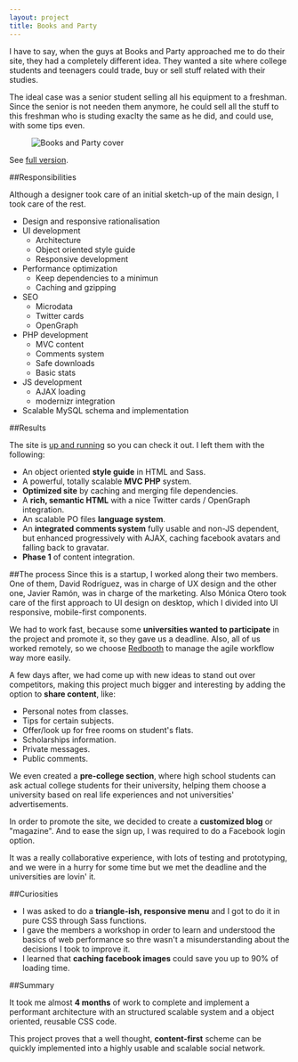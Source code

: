 ```yaml
---
layout: project
title: Books and Party
---
```


I have to say, when the guys at Books and Party approached me to do their site, they had a completely different idea. They wanted a site where college students and teenagers could trade, buy or sell stuff related with their studies.

The ideal case was a senior student selling all his equipment to a freshman. Since the senior is not needen them anymore, he could sell all the stuff to this freshman who is studing exaclty the same as he did, and could use, with some tips even.

<figure>
<picture>
	<!--[if IE 9]><video style="display: none;"><![endif]-->
	<source srcset="/images/cover/large/booksandparty.jpg" media="(min-width: 1100px)">
	<source srcset="/images/cover/big/booksandparty.jpg, /images/cover/large/booksandparty.jpg 2x" media="(min-width: 400px)">
	<source srcset="/images/cover/small/booksandparty.jpg, /images/cover/medium/booksandparty.jpg 2x">
	<!--[if IE 9]></video><![endif]-->
	<img srcset="/images/cover/small/booksandparty.jpg, /images/cover/medium/booksandparty.jpg 2x" alt="Books and Party cover">
</picture>
</figure>
<figcaption>
	See <a target="_blank" href="/images/cover/enormous/booksandparty.jpg">full version</a>.
</figcaption>

##Responsibilities

Although a designer took care of an initial sketch-up of the main design, I took care of the rest.

- Design and responsive rationalisation
- UI development
	- Architecture
	- Object oriented style guide
	- Responsive development
- Performance optimization
	- Keep dependencies to a minimun
	- Caching and gzipping
- SEO
	- Microdata
	- Twitter cards
	- OpenGraph
- PHP development
	- MVC content
	- Comments system
	- Safe downloads
	- Basic stats
- JS development
	- AJAX loading
	- modernizr integration
- Scalable MySQL schema and implementation


##Results

The site is [up and running](http://booksandparty.com) so you can check it out. I left them with the following:

- An object oriented **style guide** in HTML and Sass.
- A powerful, totally scalable **MVC PHP** system.
- **Optimized site** by caching and merging file dependencies.
- A **rich, semantic HTML** with a nice Twitter cards / OpenGraph integration.
- An scalable PO files **language system**.
- An **integrated comments system** fully usable and non-JS dependent, but enhanced progressively with AJAX, caching facebook avatars and falling back to gravatar.
- **Phase 1** of content integration.

##The process
Since this is a startup, I worked along their two members. One of them, David Rodríguez, was in charge of UX design and the other one,  Javier Ramón, was in charge of the marketing. Also Mónica Otero took care of the first approach to UI design on desktop, which I divided into UI responsive, mobile-first components.

We had to work fast, because some **universities wanted to participate** in the project and promote it, so they gave us a deadline. Also, all of us worked remotely, so we choose [Redbooth](https://redbooth.com/) to manage the agile workflow way more easily.

A few days after, we had come up with new ideas to stand out over competitors, making this project much bigger and interesting by adding the option to **share content**, like:

- Personal notes from classes.
- Tips for certain subjects.
- Offer/look up for free rooms on student's flats.
- Scholarships information.
- Private messages.
- Public comments.

We even created a **pre-college section**, where high school students can ask actual college students for their university, helping them choose a university based on real life experiences and not universities' advertisements. 

In order to promote the site, we decided to create a **customized blog** or "magazine". And to ease the sign up, I was required to do a Facebook login option.

It was a really collaborative experience, with lots of testing and prototyping, and we were in a hurry for some time but we met the deadline and the universities are lovin' it.

##Curiosities
- I was asked to do a **triangle-ish, responsive menu** and I got to do it in pure CSS through Sass functions.
- I gave the members a workshop in order to learn and understood the basics of web performance so thre wasn't a misunderstanding about the decisions I took to improve it.
- I learned that **caching facebook images** could save you up to 90% of loading time.


##Summary

It took me almost **4 months** of work to complete and implement a performant architecture with an structured scalable system and a object oriented, reusable CSS code.

This project proves that a well thought, **content-first** scheme can be quickly implemented into a highly usable and scalable social network.



